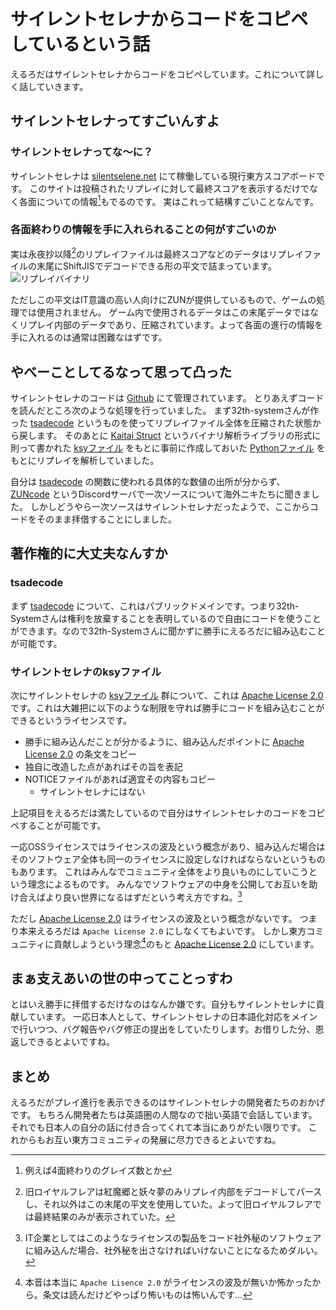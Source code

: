 # サイレントセレナからコードをコピペしているという話

えるろだはサイレントセレナからコードをコピペしています。これについて詳しく話していきます。

## サイレントセレナってすごいんすよ

### サイレントセレナってな～に？

サイレントセレナは [silentselene.net](https://silentselene.net) にて稼働している現行東方スコアボードです。
このサイトは投稿されたリプレイに対して最終スコアを表示するだけでなく各面についての情報[^1]もでるのです。
実はこれって結構すごいことなんです。

[^1]: 例えば4面終わりのグレイズ数とか

### 各面終わりの情報を手に入れられることの何がすごいのか

実は永夜抄以降[^2]のリプレイファイルは最終スコアなどのデータはリプレイファイルの末尾にShiftJISでデコードできる形の平文で詰まっています。
![リプレイバイナリ](/content/article003/replay_binary.png "ロゴ")

[^2]: 旧ロイヤルフレアは紅魔郷と妖々夢のみリプレイ内部をデコードしてパースし、それ以外はこの末尾の平文を使用していた。よって旧ロイヤルフレアでは最終結果のみが表示されていた。

ただしこの平文はIT意識の高い人向けにZUNが提供しているもので、ゲームの処理では使用されません。
ゲーム内で使用されるデータはこの末尾データではなくリプレイ内部のデータであり、圧縮されています。よって各面の進行の情報を手に入れるのは通常は困難なはずです。

## やべーことしてるなって思って凸った

サイレントセレナのコードは [Github](https://github.com/n-rook/thscoreboard) にて管理されています。
とりあえずコードを読んだところ次のような処理を行っていました。
まず32th-systemさんが作った [tsadecode](https://github.com/32th-System/py-tsadecode.git) というものを使ってリプレイファイル全体を圧縮された状態から戻します。
そのあとに [Kaitai Struct](https://kaitai.io/) というバイナリ解析ライブラリの形式に則って書かれた [ksyファイル](https://github.com/n-rook/thscoreboard/tree/main/ref/threp-ksy) をもとに事前に作成しておいた [Pythonファイル](https://github.com/n-rook/thscoreboard/tree/main/project/thscoreboard/replays/kaitai_parsers) をもとにリプレイを解析していました。

自分は [tsadecode](https://github.com/32th-System/py-tsadecode.git) の関数に使われる具体的な数値の出所が分からず、 [ZUNcode](https://discord.gg/fvPJvHJ) というDiscordサーバで一次ソースについて海外ニキたちに聞きました。
しかしどうやら一次ソースはサイレントセレナだったようで、ここからコードをそのまま拝借することにしました。

## 著作権的に大丈夫なんすか

### tsadecode

まず [tsadecode](https://github.com/32th-System/py-tsadecode.git) について、これはパブリックドメインです。つまり32th-Systemさんは権利を放棄することを表明しているので自由にコードを使うことができます。なので32th-Systemさんに聞かずに勝手にえるろだに組み込むことが可能です。

### サイレントセレナのksyファイル

次にサイレントセレナの [ksyファイル](https://github.com/n-rook/thscoreboard/tree/main/ref/threp-ksy) 群について、これは [Apache License 2.0](https://github.com/n-rook/thscoreboard/blob/main/LICENSE) です。これは大雑把に以下のような制限を守れば勝手にコードを組み込むことができるというライセンスです。

- 勝手に組み込んだことが分かるように、組み込んだポイントに [Apache License 2.0](https://github.com/n-rook/thscoreboard/blob/main/LICENSE) の条文をコピー
- 独自に改造した点があればその旨を表記
- NOTICEファイルがあれば適宜その内容もコピー
  - サイレントセレナにはない

上記項目をえるろだは満たしているので自分はサイレントセレナのコードをコピペすることが可能です。

一応OSSライセンスではライセンスの波及という概念があり、組み込んだ場合はそのソフトウェア全体も同一のライセンスに設定しなければならないというものもあります。
これはみんなでコミュニティ全体をより良いものにしていこうという理念によるものです。
みんなでソフトウェアの中身を公開してお互いを助け合えばより良い世界になるはずだという考え方ですね。[^3]

[^3]: IT企業としてはこのようなライセンスの製品をコード社外秘のソフトウェアに組み込んだ場合、社外秘を出さなければいけないことになるためダルい。

ただし [Apache License 2.0](https://github.com/n-rook/thscoreboard/blob/main/LICENSE) はライセンスの波及という概念がないです。
つまり本来えるろだは `Apache License 2.0` にしなくてもよいです。
しかし東方コミュニティに貢献しようという理念[^4]のもと [Apache License 2.0](https://github.com/puresign-tokyo/l-uploader/blob/main/LICENSE) にしています。

[^4]: 本音は本当に `Apache Lisence 2.0` がライセンスの波及が無いか怖かったから。条文は読んだけどやっぱり怖いものは怖いんです…

## まぁ支えあいの世の中ってことっすわ

とはいえ勝手に拝借するだけなのはなんか嫌です。自分もサイレントセレナに貢献しています。
一応日本人として、サイレントセレナの日本語化対応をメインで行いつつ、バグ報告やバグ修正の提出をしていたりします。お借りした分、恩返しできるとよいですね。

## まとめ

えるろだがプレイ進行を表示できるのはサイレントセレナの開発者たちのおかげです。
もちろん開発者たちは英語圏の人間なので拙い英語で会話しています。それでも日本人の自分の話に付き合ってくれて本当にありがたい限りです。
これからもお互い東方コミュニティの発展に尽力できるとよいですね。